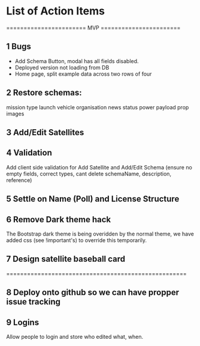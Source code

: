 # List of Action Items

======================= MVP =======================

## 1 Bugs 
- Add Schema Button, modal has all fields disabled.
- Deployed version not loading from DB
- Home page, split example data across two rows of four

## 2 Restore schemas:     
mission type 
launch vehicle 
organisation 
news
status
power
payload
prop
images

## 3 Add/Edit Satellites

## 4 Validation
Add client side validation for Add Satellite and Add/Edit Schema (ensure no empty fields, correct types, cant delete schemaName, description, reference)

## 5 Settle on Name (Poll) and License Structure

## 6 Remove Dark theme hack
The Bootstrap dark theme is being overidden by the normal theme, we have added css (see !important's) to override this temporarily.

## 7 Design satellite baseball card


====================================================



## 8 Deploy onto github so we can have propper issue tracking

## 9 Logins
Allow people to login and store who edited what, when.
